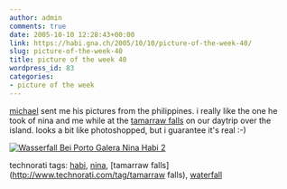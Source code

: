 ```yaml
---
author: admin
comments: true
date: 2005-10-10 12:28:43+00:00
link: https://habi.gna.ch/2005/10/10/picture-of-the-week-40/
slug: picture-of-the-week-40
title: picture of the week 40
wordpress_id: 83
categories:
- picture of the week
---
```

[michael](http://www.gps-technologies.com/Kontakt/kontakt.html) sent me his pictures from the philippines. i really like the one he took of nina and me while at the [tamarraw falls](https://flickr.com/photos/habi/48388342/) on our daytrip over the island. looks a bit like photoshopped, but i guarantee it's real :-)

[![Wasserfall Bei Porto Galera Nina Habi 2](https://habi.gna.ch/blog/images/WasserfallbeiPortoGaleraNinaHabi-tm.jpg)](https://habi.gna.ch/blog/images/WasserfallbeiPortoGaleraNinaHabi.jpg)




technorati tags: [habi](http://www.technorati.com/tag/habi), [nina](http://www.technorati.com/tag/nina), [tamarraw falls](http://www.technorati.com/tag/tamarraw falls), [waterfall](http://www.technorati.com/tag/waterfall)
